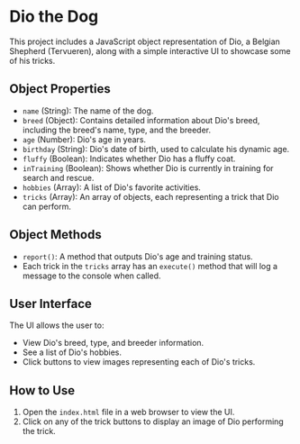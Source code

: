 # Dio the Dog

This project includes a JavaScript object representation of Dio, a Belgian Shepherd (Tervueren), along with a simple interactive UI to showcase some of his tricks.

## Object Properties

- `name` (String): The name of the dog.
- `breed` (Object): Contains detailed information about Dio's breed, including the breed's name, type, and the breeder.
- `age` (Number): Dio's age in years.
- `birthday` (String): Dio's date of birth, used to calculate his dynamic age.
- `fluffy` (Boolean): Indicates whether Dio has a fluffy coat.
- `inTraining` (Boolean): Shows whether Dio is currently in training for search and rescue.
- `hobbies` (Array): A list of Dio's favorite activities.
- `tricks` (Array): An array of objects, each representing a trick that Dio can perform.


## Object Methods

- `report()`: A method that outputs Dio's age and training status.
- Each trick in the `tricks` array has an `execute()` method that will log a message to the console when called.

## User Interface

The UI allows the user to:

- View Dio's breed, type, and breeder information.
- See a list of Dio's hobbies.
- Click buttons to view images representing each of Dio's tricks.

## How to Use

1. Open the `index.html` file in a web browser to view the UI.
2. Click on any of the trick buttons to display an image of Dio performing the trick.
